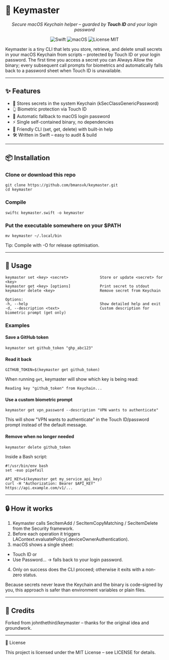 # 🔑 Keymaster

<div align="center">
  <em>Secure macOS Keychain helper – guarded by <strong>Touch ID</strong> <em>and</em> your login password</em>
</div>


<p align="center">
  <img alt="Swift" src="https://img.shields.io/badge/swift-5.9-orange?logo=swift" />
  <img alt="macOS" src="https://img.shields.io/badge/macOS-12%20%2B-blue?logo=apple" />
  <img alt="License MIT" src="https://img.shields.io/badge/License-MIT-green" />
</p>


Keymaster is a tiny CLI that lets you store, retrieve, and delete small secrets in your macOS Keychain from scripts – protected by Touch ID or your login password. The first time you access a secret you can Always Allow the binary; every subsequent call prompts for biometrics and automatically falls back to a password sheet when Touch ID is unavailable.

---

## ✨ Features
- 🔐 Stores secrets in the system Keychain (kSecClassGenericPassword)
- 👆 Biometric protection via Touch ID
- 🔑 Automatic fallback to macOS login password
- ⚡️ Single self-contained binary, no dependencies
- 📝 Friendly CLI (set, get, delete) with built-in help
- 🛠 Written in Swift – easy to audit & build

---

## 📦 Installation

### Clone or download this repo
```shell
git clone https://github.com/bmansvk/keymaster.git
cd keymaster
```
### Compile
```swiftc keymaster.swift -o keymaster```

### Put the executable somewhere on your $PATH
```mv keymaster ~/.local/bin```  

Tip: Compile with -O for release optimisation.

---

## 🚀 Usage

```shell
keymaster set <key> <secret>              Store or update <secret> for <key>
keymaster get <key> [options]             Print secret to stdout
keymaster delete <key>                    Remove secret from Keychain

Options:
-h, --help                                Show detailed help and exit
-d, --description <text>                  Custom description for biometric prompt (get only)
```

### Examples

#### Save a GitHub token
```keymaster set github_token "ghp_abc123"```

#### Read it back
```GITHUB_TOKEN=$(keymaster get github_token)```

When running `get`, keymaster will show which key is being read:
```
Reading key "github_token" from Keychain...
```

#### Use a custom biometric prompt
```keymaster get vpn_password --description "VPN wants to authenticate"```

This will show "VPN wants to authenticate" in the Touch ID/password prompt instead of the default message.

#### Remove when no longer needed
```keymaster delete github_token```

Inside a Bash script:
```shell
#!/usr/bin/env bash
set -euo pipefail

API_KEY=$(keymaster get my_service_api_key)
curl -H "Authorization: Bearer $API_KEY" https://api.example.com/v1/...
```

---

## 🔒 How it works
1.	Keymaster calls SecItemAdd / SecItemCopyMatching / SecItemDelete from the Security framework.
2.	Before each operation it triggers LAContext.evaluatePolicy(.deviceOwnerAuthentication).
3.	macOS shows a single sheet:
- Touch ID or
- Use Password… → falls back to your login password.
4.	Only on success does the CLI proceed; otherwise it exits with a non-zero status.

Because secrets never leave the Keychain and the binary is code-signed by you, this approach is safer than environment variables or plain files.

---

## 🙏 Credits
Forked from johnthethird/keymaster – thanks for the original idea and groundwork.

---

📜 License

This project is licensed under the MIT License – see LICENSE for details.